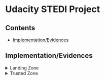 # Udacity STEDI Project

## Contents

+ [Implementation/Evidences](#Implementation/Evidences)


## Implementation/Evidences
<details>
<summary>
Landing Zone
</summary>

 The raw data is stored in the landing tables. These tables got create with SQL DDL transactions.
 
 [accelerometer_landing.sql](SQL_Tables/accelerometer_landing.sql)
 
 [customer_landing.sql](SQL_Tables/customer_landing.sql)
 
 [step_trainer_landing.sql](SQL_Tables/step_trainer_landing.sql)

These are AWS Glue Tables and can get queried by AWS Athena

Row Count:
 ![alt text](SQL_Tables/screenshot_tableRows.png)

All Customers are currently included even they not agreed to share their data for research purposes:
![alt text](SQL_Tables/screenshot_shareWithResearchAsOfDate.png)

</details>

<details>
<summary>
Trusted Zone
</summary>

##Customer
The Customer trusted table is created via an AWS Glue script. All Customers who agreed to share their data for research purposes are included. 
[customer_landing.sql](customer/trusted/Screenshot_sharewithresearchasofd.png)

</details>
